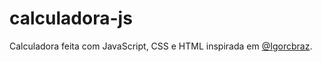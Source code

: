 # calculadora-js


Calculadora feita com JavaScript, CSS e HTML inspirada em [@Igorcbraz](https://github.com/Igorcbraz/Calculadora).
